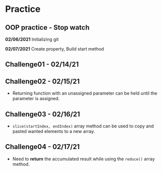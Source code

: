 # Practice

## OOP practice - Stop watch

**02/06/2021**
Initializing git

**02/07/2021** 
Create property, Build start method

## Challenge01 - 02/14/21


## Challenge02 - 02/15/21

* Returning function with an unassigned parameter can be held until the parameter is assigned.

## Challenge03 - 02/16/21

* `slice(startIndex, endIndex)` array method can be used to copy and pasted wanted elements to a new array.

## Challenge04 - 02/17/21

* Need to **return** the accumulated result while using the `reduce()` array method. 